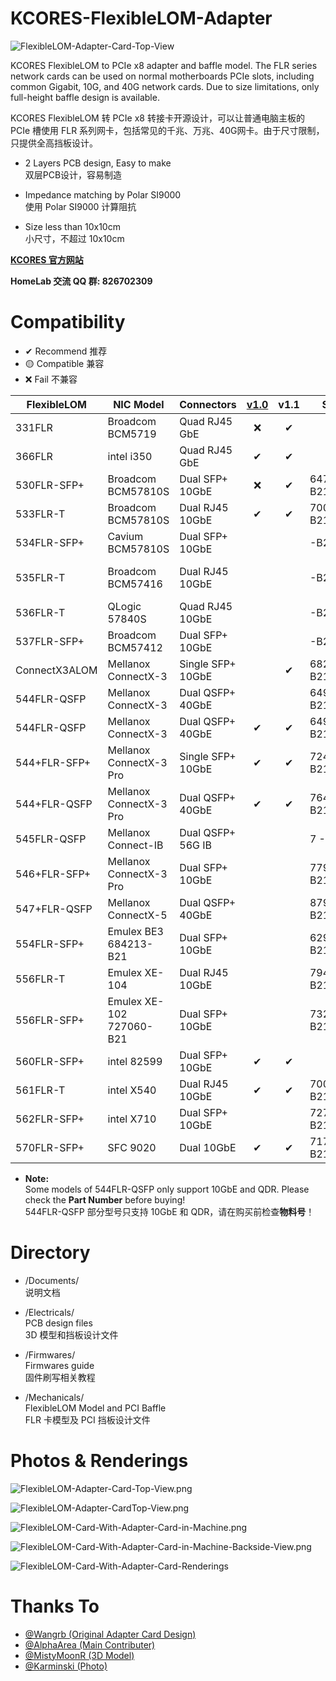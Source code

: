 # KCORES-FlexibleLOM-Adapter

![FlexibleLOM-Adapter-Card-Top-View](Documents/Pictures/Photos/FlexibleLOM-Adapter-Card-Top-View.png)  

KCORES FlexibleLOM to PCIe x8 adapter and baffle model. The FLR series network cards can be used on normal motherboards PCIe slots, including common Gigabit, 10G, and 40G network cards. Due to size limitations, only full-height baffle design is available.  

KCORES FlexibleLOM 转 PCIe x8 转接卡开源设计，可以让普通电脑主板的 PCIe 槽使用 FLR 系列网卡，包括常见的千兆、万兆、40G网卡。由于尺寸限制，只提供全高挡板设计。

- 2 Layers PCB design, Easy to make  
双层PCB设计，容易制造

- Impedance matching by Polar SI9000  
使用 Polar SI9000 计算阻抗

- Size less than 10x10cm  
小尺寸，不超过 10x10cm

**[KCORES 官方网站](http://kcores.com/)**

**HomeLab 交流 QQ 群: 826702309**

# Compatibility

- ✔ Recommend 推荐
- 🟡 Compatible 兼容
- ❌ Fail 不兼容

| FlexibleLOM  | NIC Model               | Connectors        | [v1.0](https://github.com/KCORES/KCORES-FlexibleLOM-Adapter/releases/tag/v1.0) |   v1.1 | SKU | SP | AS | Notes |
| ------------ | ----------------------- | ----------------- | :----: | :----: | ---- | ---- | ---- | ---- |
| 331FLR       | Broadcom BCM5719        | Quad RJ45 GbE     | ❌     | ✔     |            |            |            | 
| 366FLR       | intel i350              | Quad RJ45 GbE     | ✔      | ✔     |            |            |            | 
| 530FLR-SFP+  | Broadcom BCM57810S      | Dual SFP+ 10GbE   | ❌     | ✔     | 647581-B21 | 649869-001 | 647579-001 |
| 533FLR-T     | Broadcom BCM57810S      | Dual RJ45 10GbE   | ✔      | ✔     | 700759-B21 | 701534-001 | 700757-001 |
| 534FLR-SFP+  | Cavium BCM57810S        | Dual SFP+ 10GbE   |        |       |       -B21 |       -001 |       -001 |
| 535FLR-T     | Broadcom BCM57416       | Dual RJ45 10GbE   |        |       |       -B21 |       -001 |       -001 | RoCE V2, 15W |
| 536FLR-T     | QLogic  57840S          | Quad RJ45 10GbE   |        |       |       -B21 |       -001 |       -001 | 9W |
| 537FLR-SFP+  | Broadcom BCM57412       | Dual SFP+ 10GbE   |        |       |       -B21 |       -001 |       -001 | iWARP, 14W |
| ConnectX3ALOM| Mellanox ConnectX-3     | Single SFP+ 10GbE |        | ✔     | 682148-B21 | 682625-001 | 682150-001 | 
| 544FLR-QSFP  | Mellanox ConnectX-3     | Dual QSFP+ 40GbE  |        |       | 649282-B21 | 656090-001 | 661686-001 |
| 544FLR-QSFP  | Mellanox ConnectX-3     | Dual QSFP+ 40GbE  | ✔      | ✔     | 649283-B21 | 656091-001 | 661687-001 |
| 544+FLR-SFP+ | Mellanox ConnectX-3 Pro | Single SFP+ 10GbE | ✔      | ✔     | 724206-B21 | 731850-001 | 724210-001 | 
| 544+FLR-QSFP | Mellanox ConnectX-3 Pro | Dual QSFP+ 40GbE  | ✔      | ✔     | 764285-B21 | 764737-001 | 764618-001 |
| 545FLR-QSFP  | Mellanox Connect-IB     | Dual QSFP+ 56G IB |        |       | 7     -B21 | 7     -001 | 7     -001 |
| 546+FLR-SFP+ | Mellanox ConnectX-3 Pro | Dual SFP+ 10GbE   |        |       | 779799-B21 | 7     -001 | 7     -001 |
| 547+FLR-QSFP | Mellanox ConnectX-5     | Dual QSFP+ 40GbE  |        |       | 879482-B21 | 8     -001 | 8     -001 |
| 554FLR-SFP+  | Emulex BE3 684213-B21   | Dual SFP+ 10GbE   |        |       | 629142-B21 | 634026-001 | 629140-001 |
| 556FLR-T     | Emulex XE-104           | Dual RJ45 10GbE   |        |       | 794525-B21 |            |            | RoCE V1 |
| 556FLR-SFP+  | Emulex XE-102 727060-B21 | Dual SFP+ 10GbE   |        |       | 732456-B21 | 764460-001 | 732454-001 | RoCE V1 |
| 560FLR-SFP+  | intel 82599             | Dual SFP+ 10GbE   | ✔      | ✔     |            |            |            | 
| 561FLR-T     | intel X540              | Dual RJ45 10GbE   | ✔      | ✔     | 700699-B21 | 701525-001 | 700697-001 |
| 562FLR-SFP+  | intel X710              | Dual SFP+ 10GbE   |        |       | 727054-B21 | 7     -001 | 7     -001 |
| 570FLR-SFP+  | SFC 9020                | Dual      10GbE   | ✔      | ✔     | 717491-B21 | 717710-001 | 717489-001 | 

- **Note:**  
Some models of 544FLR-QSFP only support 10GbE and QDR. Please check
 the **Part Number** before buying!  
544FLR-QSFP 部分型号只支持 10GbE 和 QDR，请在购买前检查**物料号**！

# Directory

- /Documents/    
说明文档

- /Electricals/  
PCB design files  
3D 模型和挡板设计文件

- /Firmwares/  
Firmwares guide  
固件刷写相关教程

- /Mechanicals/  
FlexibleLOM Model and PCI Baffle  
FLR 卡模型及 PCI 挡板设计文件


# Photos & Renderings

![FlexibleLOM-Adapter-Card-Top-View.png](Documents/Pictures/Photos/FlexibleLOM-Adapter-Card-Top-View.png)

![FlexibleLOM-Adapter-CardTop-View.png](Documents/Pictures/Photos/FlexibleLOM-Adapter-CardTop-View.png)

![FlexibleLOM-Card-With-Adapter-Card-in-Machine.png](Documents/Pictures/Photos/FlexibleLOM-Card-With-Adapter-Card-in-Machine.png)

![FlexibleLOM-Card-With-Adapter-Card-in-Machine-Backside-View.png](Documents/Pictures/Photos/FlexibleLOM-Card-With-Adapter-Card-in-Machine-Backside-View.png)

![FlexibleLOM-Card-With-Adapter-Card-Renderings](Documents/Pictures/Renderings/flr.png)

# Thanks To

- [@Wangrb (Original Adapter Card Design)](https://github.com/Wangrb)
- [@AlphaArea (Main Contributer)](https://github.com/alphaarea)
- [@MistyMoonR (3D Model)](https://github.com/MistyMoonR)  
- [@Karminski (Photo)](https://github.com/karminski)

